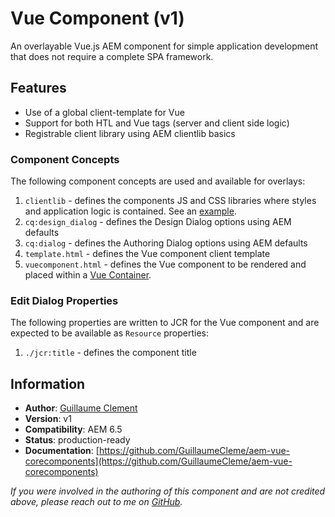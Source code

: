 <!--/*~~~~~~~~~~~~~~~~~~~~~~~~~~~~~~~~~~~~~~~~~~~~~~~~~~~~~~~~~~~~~~~~~~~~~~~~~~
  ~
  ~ Copyright 2021 Guillaume Clement
  ~
  ~ Licensed under the Apache License, Version 2.0 (the "License");
  ~ you may not use this file except in compliance with the License.
  ~ You may obtain a copy of the License at
  ~
  ~     http://www.apache.org/licenses/LICENSE-2.0
  ~
  ~ Unless required by applicable law or agreed to in writing, software
  ~ distributed under the License is distributed on an "AS IS" BASIS,
  ~ WITHOUT WARRANTIES OR CONDITIONS OF ANY KIND, either express or implied.
  ~ See the License for the specific language governing permissions and
  ~ limitations under the License.
  ~~~~~~~~~~~~~~~~~~~~~~~~~~~~~~~~~~~~~~~~~~~~~~~~~~~~~~~~~~~~~~~~~~~~~~~~~*/-->
Vue Component (v1)
====
An overlayable Vue.js AEM component for simple application development that does not require a complete SPA framework.

## Features
* Use of a global client-template for Vue
* Support for both HTL and Vue tags (server and client side logic)
* Registrable client library using AEM clientlib basics

### Component Concepts
The following component concepts are used and available for overlays:

1. `clientlib` - defines the components JS and CSS libraries where styles and application logic is contained. See an [example](https://github.com/GuillaumeCleme/aem-vue-corecomponents/tree/master/ui.samples/src/main/content/jcr_root/apps/vuecore-samples/components/samplebutton).
2. `cq:design_dialog` - defines the Design Dialog options using AEM defaults
3. `cq:dialog` - defines the Authoring Dialog options using AEM defaults
4. `template.html` - defines the Vue component client template
2. `vuecomponent.html` - defines the Vue component to be rendered and placed within a [Vue Container](https://github.com/GuillaumeCleme/aem-vue-corecomponents/tree/master/ui.apps/src/main/content/jcr_root/apps/vuecore/components/vuecontainer).

### Edit Dialog Properties
The following properties are written to JCR for the Vue component and are expected to be available as `Resource` properties:

1. `./jcr:title` - defines the component title

## Information
* **Author**: [Guillaume Clement](https://github.com/GuillaumeCleme)
* **Version**: v1
* **Compatibility**: AEM 6.5
* **Status**: production-ready
* **Documentation**: [https://github.com/GuillaumeCleme/aem-vue-corecomponents](https://github.com/GuillaumeCleme/aem-vue-corecomponents)

_If you were involved in the authoring of this component and are not credited above, please reach out to me on [GitHub](https://github.com/GuillaumeCleme/aem-vue-corecomponents)._
